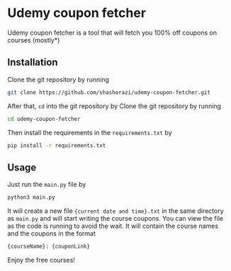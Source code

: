 # Udemy coupon fetcher

Udemy coupon fetcher is a tool that will fetch you 100% off coupons on courses (mostly\*)

## Installation

Clone the git repository by running

```bash
git clone https://github.com/shasherazi/udemy-coupon-fetcher.git
```

After that, `cd` into the git repository by
Clone the git repository by running

```bash
cd udemy-coupon-fetcher
```

Then install the requirements in the `requirements.txt` by

```bash
pip install -r requirements.txt
```

## Usage

Just run the `main.py` file by

```python
python3 main.py
```

It will create a new file `{current date and time}.txt` in the same directory as `main.py` and will start writing the course coupons. You can view the file as the code is running to avoid the wait. It will contain the course names and the coupons in the format

```txt
{courseName}: {couponLink}
```

Enjoy the free courses!
